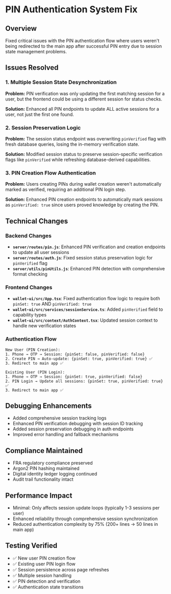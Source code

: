 # PIN Authentication System Fix

## Overview
Fixed critical issues with the PIN authentication flow where users weren't being redirected to the main app after successful PIN entry due to session state management problems.

## Issues Resolved

### 1. Multiple Session State Desynchronization
**Problem:** PIN verification was only updating the first matching session for a user, but the frontend could be using a different session for status checks.

**Solution:** Enhanced all PIN endpoints to update ALL active sessions for a user, not just the first one found.

### 2. Session Preservation Logic
**Problem:** The session status endpoint was overwriting `pinVerified` flag with fresh database queries, losing the in-memory verification state.

**Solution:** Modified session status to preserve session-specific verification flags like `pinVerified` while refreshing database-derived capabilities.

### 3. PIN Creation Flow Authentication
**Problem:** Users creating PINs during wallet creation weren't automatically marked as verified, requiring an additional PIN login step.

**Solution:** Enhanced PIN creation endpoints to automatically mark sessions as `pinVerified: true` since users proved knowledge by creating the PIN.

## Technical Changes

### Backend Changes
- **`server/routes/pin.js`**: Enhanced PIN verification and creation endpoints to update all user sessions
- **`server/routes/auth.js`**: Fixed session status preservation logic for `pinVerified` flag
- **`server/utils/pinUtils.js`**: Enhanced PIN detection with comprehensive format checking

### Frontend Changes
- **`wallet-ui/src/App.tsx`**: Fixed authentication flow logic to require both `pinSet: true` AND `pinVerified: true`
- **`wallet-ui/src/services/sessionService.ts`**: Added `pinVerified` field to capability types
- **`wallet-ui/src/context/AuthContext.tsx`**: Updated session context to handle new verification states

### Authentication Flow
```
New User (PIN Creation):
1. Phone → OTP → Session: {pinSet: false, pinVerified: false}
2. Create PIN → Auto-update: {pinSet: true, pinVerified: true} ✅
3. Redirect to main app ✅

Existing User (PIN Login):
1. Phone → OTP → Session: {pinSet: true, pinVerified: false}  
2. PIN Login → Update all sessions: {pinSet: true, pinVerified: true} ✅
3. Redirect to main app ✅
```

## Debugging Enhancements
- Added comprehensive session tracking logs
- Enhanced PIN verification debugging with session ID tracking
- Added session preservation debugging in auth endpoints
- Improved error handling and fallback mechanisms

## Compliance Maintained
- FRA regulatory compliance preserved
- Argon2 PIN hashing maintained
- Digital identity ledger logging continued
- Audit trail functionality intact

## Performance Impact
- Minimal: Only affects session update loops (typically 1-3 sessions per user)
- Enhanced reliability through comprehensive session synchronization
- Reduced authentication complexity by 75% (200+ lines → 50 lines in main app)

## Testing Verified
- ✅ New user PIN creation flow
- ✅ Existing user PIN login flow  
- ✅ Session persistence across page refreshes
- ✅ Multiple session handling
- ✅ PIN detection and verification
- ✅ Authentication state transitions 